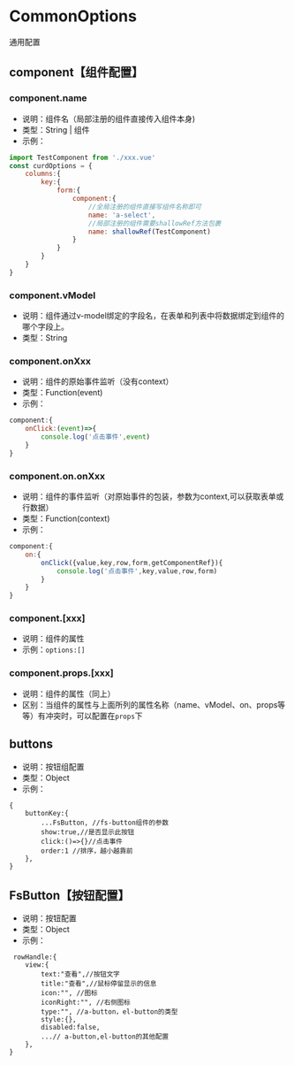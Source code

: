 # CommonOptions
通用配置

## component【组件配置】

### component.name
* 说明：组件名（局部注册的组件直接传入组件本身)
* 类型：String | 组件
* 示例： 
```js
import TestComponent from './xxx.vue'
const curdOptions = {
    columns:{
        key:{
            form:{
                component:{
                    //全局注册的组件直接写组件名称即可
                    name: 'a-select',
                    //局部注册的组件需要shallowRef方法包裹
                    name: shallowRef(TestComponent)
                }
            }
        }
    }
}
```

### component.vModel
* 说明：组件通过v-model绑定的字段名，在表单和列表中将数据绑定到组件的哪个字段上。
* 类型：String


### component.onXxx
* 说明：组件的原始事件监听（没有context）
* 类型：Function(event)
* 示例：
```js
component:{
    onClick:(event)=>{
        console.log('点击事件',event)
    }
}
```

### component.on.onXxx
* 说明：组件的事件监听（对原始事件的包装，参数为context,可以获取表单或行数据）
* 类型：Function(context)
* 示例：
```js
component:{
    on:{
        onClick({value,key,row,form,getComponentRef}){
            console.log('点击事件',key,value,row,form)
        }
    }
}
```

### component.[xxx]
* 说明：组件的属性
* 示例：`options:[]`

### component.props.[xxx]
* 说明：组件的属性（同上）
* 区别：当组件的属性与上面所列的属性名称（name、vModel、on、props等等）有冲突时，可以配置在`props`下


## buttons
* 说明：按钮组配置
* 类型：Object
* 示例：
```
{
    buttonKey:{
        ...FsButton, //fs-button组件的参数
        show:true,//是否显示此按钮
        click:()=>{}//点击事件
        order:1 //排序，越小越靠前
    },
}
```


## FsButton【按钮配置】
* 说明：按钮配置
* 类型：Object
* 示例：
```
 rowHandle:{
    view:{
        text:"查看",//按钮文字
        title:"查看",//鼠标停留显示的信息
        icon:"", //图标
        iconRight:"", //右侧图标
        type:"", //a-button，el-button的类型
        style:{},
        disabled:false,
        ...// a-button,el-button的其他配置
    },
}
```

